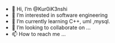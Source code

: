 - 👋 Hi, I’m @Kur0iK3nshi
- 👀 I’m interested in software engineering
- 🌱 I’m currently learning C++, uml ,mysql.
- 💞️ I’m looking to collaborate on ...
- 📫 How to reach me ...

<!---
Kur0iK3nshi/Kur0iK3nshi is a ✨ special ✨ repository because its `README.md` (this file) appears on your GitHub profile.
You can click the Preview link to take a look at your changes.
--->
